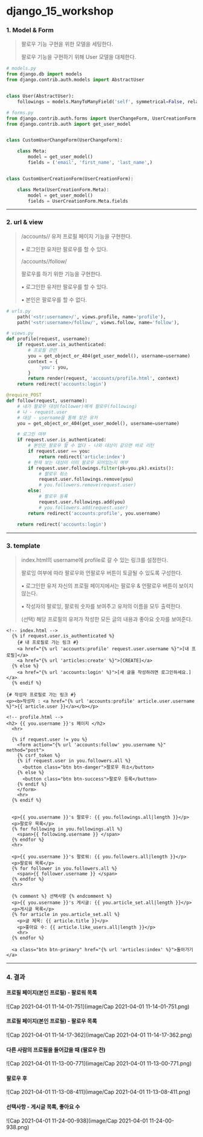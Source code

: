 # django_15_workshop





### 1. Model & Form

> 팔로우 기능 구현을 위한 모델을 세팅한다.
>
> 팔로우 기능을 구현하기 위해 User 모델을 대체한다.

``` python
# models.py
from django.db import models
from django.contrib.auth.models import AbstractUser


class User(AbstractUser):
    followings = models.ManyToManyField('self', symmetrical=False, related_name='followers')
```

```python
# forms.py
from django.contrib.auth.forms import UserChangeForm, UserCreationForm
from django.contrib.auth import get_user_model


class CustomUserChangeForm(UserChangeForm):

    class Meta:
        model = get_user_model()
        fields = ('email', 'first_name', 'last_name',)


class CustomUserCreationForm(UserCreationForm):

    class Meta(UserCreationForm.Meta):
        model = get_user_model()
        fields = UserCreationForm.Meta.fields

```



___



### 2. url & view

> /accounts/<username>/
> 유저 프로필 페이지 기능을 구현한다.
>
> ▪ 로그인한 유저만 팔로우를 할 수 있다.
>
> /accounts/<username>/follow/
>
> 팔로우를 하기 위한 기능을 구현한다.
>
> ▪ 로그인한 유저만 팔로우를 할 수 있다.
>
> ▪ 본인은 팔로우를 할 수 없다.

``` python
# urls.py
    path('<str:username>/', views.profile, name='profile'),
    path('<str:username>/follow/', views.follow, name='follow'),
```

```python
# views.py
def profile(request, username):
    if request.user.is_authenticated:
        # 프로필 관련
        you = get_object_or_404(get_user_model(), username=username)
        context = {
            'you': you,   
        }
        return render(request, 'accounts/profile.html', context)
    return redirect('accounts:login')

@require_POST
def follow(request, username):
    # 내가 팔로우 대상(follower)에게 팔로우(following)
    # 나 - request.user
    # 대상 - username을 통해 찾은 유저
    you = get_object_or_404(get_user_model(), username=username)

    # 로그인 여부
    if request.user.is_authenticated:
        # 본인은 팔로우 할 수 없다 - 나와 대상이 같으면 바로 리턴
        if request.user == you:
            return redirect('article:index')
        # 현재 보는 대상이 이미 팔로우 되어있는지 여부
        if request.user.followings.filter(pk=you.pk).exists():
            # 팔로우 취소
            request.user.followings.remove(you)
            # you.followers.remove(request.user)
        else:
            # 팔로우 등록
            request.user.followings.add(you)
            # you.followers.add(request.user)
        return redirect('accounts:profile', you.username)
        
    return redirect('accounts:login')
```



___



### 3. template

> index.html의 username에 profile로 갈 수 있는 링크를 설정한다.
>
> 팔로잉 여부에 따라 팔로우와 언팔로우 버튼이 토글될 수 있도록 구성한다.
>
> ▪ 로그인한 유저 자신의 프로필 페이지에서는 팔로우 & 언팔로우 버튼이 보이지 않는다.
>
> ▪ 작성자의 팔로잉, 팔로워 숫자를 보여주고 유저의 이름을 모두 출력한다.
>
> (선택) 해당 프로필의 유저가 작성한 모든 글의 내용과 좋아요 숫자를 보여준다.

``` django
<!-- index.html -->
  {% if request.user.is_authenticated %}
	{# 내 프로필로 가는 링크 #}
    <a href="{% url 'accounts:profile' request.user.username %}">[내 프로필]</a>
    <a href="{% url 'articles:create' %}">[CREATE]</a>
  {% else %}
    <a href="{% url 'accounts:login' %}">[새 글을 작성하려면 로그인하세요.]</a>
  {% endif %}

{# 작성자 프로필로 가는 링크 #}
<p><b>작성자 : <a href="{% url 'accounts:profile' article.user.username %}">{{ article.user }}</a></b></p>

```

```django
<!-- profile.html -->
<h2> {{ you.username }}'s 페이지 </h2>
  <hr>

  {% if request.user != you %}
    <form action="{% url 'accounts:follow' you.username %}" method="post">
    {% csrf_token %}
    {% if request.user in you.followers.all %}
      <button class="btn btn-danger">팔로우 취소</button>
    {% else %}
      <button class="btn btn-success">팔로우 등록</button>
    {% endif %} 
    </form>
    <hr>
  {% endif %}
  

  <p>{{ you.username }}'s 팔로우: {{ you.followings.all|length }}</p>
  <p>팔로우 목록</p>
  {% for following in you.followings.all %}
    <span>{{ following.username }} </span>
  {% endfor %}
  <hr>

  <p>{{ you.username }}'s 팔로워: {{ you.followers.all|length }}</p>
  <p>팔로워 목록</p> 
  {% for follower in you.followers.all %}
    <span>{{ follower.username }} </span>
  {% endfor %}
  <hr>
	
  {% comment %} 선택사항 {% endcomment %}
  <p>{{ you.username }}'s 게시글: {{ you.article_set.all|length }}</p>
  <p>게시글 목록</p>
  {% for article in you.article_set.all %}
    <p>글 제목: {{ article.title }}</p>
    <p>좋아요 수: {{ article.like_users.all|length }}</p>
    <hr>
  {% endfor %}

  <a class="btn btn-primary" href="{% url 'articles:index' %}">돌아가기</a>
```



___



### 4. 결과

#### 프로필 페이지(본인 프로필) - 팔로워 목록

![Cap 2021-04-01 11-14-01-751](image/Cap 2021-04-01 11-14-01-751.png)

#### 프로필 페이지(본인 프로필) - 팔로우 목록

![Cap 2021-04-01 11-14-17-362](image/Cap 2021-04-01 11-14-17-362.png)

#### 다른 사람의 프로필을 들어갔을 때 (팔로우 전)

![Cap 2021-04-01 11-13-00-771](image/Cap 2021-04-01 11-13-00-771.png)

#### 팔로우 후

![Cap 2021-04-01 11-13-08-411](image/Cap 2021-04-01 11-13-08-411.png)

#### 선택사항 - 게시글 목록, 좋아요 수

![Cap 2021-04-01 11-24-00-938](image/Cap 2021-04-01 11-24-00-938.png)